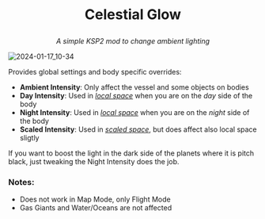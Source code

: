 # <p style="text-align: center;">Celestial Glow</p>
*<p style="text-align: center;">A simple KSP2 mod to change ambient lighting</p>*

![2024-01-17_10-34](https://github.com/WiS3/Celestial-Glow/assets/2456380/7cbd1e68-cadd-4283-99b3-face70223755)

Provides global settings and body specific overrides:

- **Ambient Intensity**: Only affect the vessel and some objects on bodies
- **Day Intensity**: Used in *[local space](## "The game is using a higher resolution model when you are close to the body")* when you are on the *day* side of the body
- **Night Intensity**: Used in *[local space](## "The game is using a higher resolution model when you are close to the body")* when you are on the *night* side of the body
- **Scaled Intensity**: Used in *[scaled space](## "The game is using a lower resolution model when you are far away from the body")*, but does affect also local space sligtly

If you want to boost the light in the dark side of the planets where it is pitch black, just tweaking the Night Intensity does the job.

### Notes:
- Does not work in Map Mode, only Flight Mode
- Gas Giants and Water/Oceans are not affected
